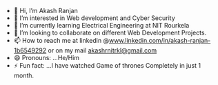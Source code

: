 - 👋 Hi, I’m Akash Ranjan
- 👀 I’m interested in Web development and Cyber Security
- 🌱 I’m currently learning Electrical Engineering at NIT Rourkela
- 💞️ I’m looking to collaborate on different Web Development Projects.
- 📫 How to reach me at linkedin @www.linkedin.com/in/akash-ranjan-1b6549292 or on my mail akashrnitrkl@gmail.com
- 😄 Pronouns: ...He/Him
- ⚡ Fun fact: ...I have watched Game of thrones Completely in just 1 month.

<!---
ranjanakash003/ranjanakash003 is a ✨ special ✨ repository because its `README.md` (this file) appears on your GitHub profile.
You can click the Preview link to take a look at your changes.
--->
